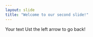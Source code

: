 ```yaml
---
layout: slide
title: "Welcome to our second slide!"
---
```

Your text
Ust the left arrow to go back!
